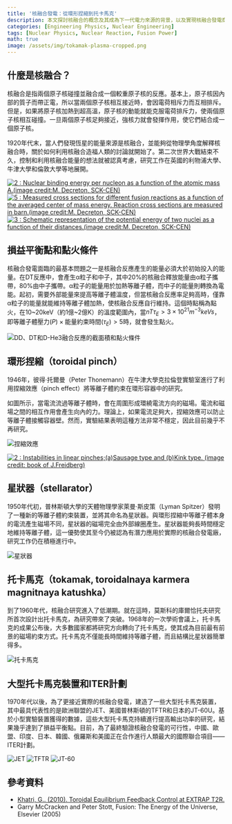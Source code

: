 ```yaml
---
title: '核融合發電：從環形捏縮到托卡馬克'
description: 本文探討核融合的概念及其成為下一代電力來源的背景，以及實現核融合發電商業化所需達成的技術目標。從環形捏縮（toroidal pinch）到ITER，本文概述了核融合發電技術的演變歷程。這是作者高中二年級時為校內科學社團活動所撰寫的文章，與其他文章不同，採用口語化的寫作風格，但為了存檔目的，原文內容保持不變。
categories: [Engineering Physics, Nuclear Engineering]
tags: [Nuclear Physics, Nuclear Reaction, Fusion Power]
math: true
image: /assets/img/tokamak-plasma-cropped.png
---
```

## 什麼是核融合？
核融合是指兩個原子核碰撞並融合成一個較重原子核的反應。基本上，原子核因內部的質子而帶正電，所以當兩個原子核相互接近時，會因電荷相斥力而互相排斥。但是，如果將原子核加熱到超高溫，原子核的動能就能克服電荷排斥力，使兩個原子核相互碰撞。一旦兩個原子核足夠接近，強核力就會發揮作用，使它們結合成一個原子核。

1920年代末，當人們發現恆星的能量來源是核融合，並能夠從物理學角度解釋核融合時，關於如何利用核融合造福人類的討論就開始了。第二次世界大戰結束不久，控制和利用核融合能量的想法就被認真考慮，研究工作在英國的利物浦大學、牛津大學和倫敦大學等地展開。

<a href="https://www.researchgate.net/figure/Nuclear-binding-energy-per-nucleon-as-a-function-of-the-atomic-mass-Aimage-creditM_fig2_275003974"><img src="https://www.researchgate.net/profile/G_Khatri/publication/275003974/figure/fig2/AS:311308386881537@1451233111244/Nuclear-binding-energy-per-nucleon-as-a-function-of-the-atomic-mass-Aimage-creditM.png" alt="2 : Nuclear binding energy per nucleon as a function of the atomic mass A.(image credit:M. Decreton, SCK-CEN)"/></a>
<a href="https://www.researchgate.net/figure/Measured-cross-sections-for-different-fusion-reactions-as-a-function-of-the-averaged_fig5_275003974"><img src="https://www.researchgate.net/profile/G_Khatri/publication/275003974/figure/fig5/AS:311308386881540@1451233111335/Measured-cross-sections-for-different-fusion-reactions-as-a-function-of-the-averaged.png" alt="5 : Measured cross sections for different fusion reactions as a function of the averaged center of mass energy. Reaction cross sections are measured in barn.(image credit:M. Decreton, SCK-CEN)"/></a>
<a href="https://www.researchgate.net/figure/Schematic-representation-of-the-potential-energy-of-two-nuclei-as-a-function-of-their_fig3_275003974"><img src="https://www.researchgate.net/profile/G_Khatri/publication/275003974/figure/fig3/AS:311308386881538@1451233111275/Schematic-representation-of-the-potential-energy-of-two-nuclei-as-a-function-of-their.png" alt="3 : Schematic representation of the potential energy of two nuclei as a function of their distances.(image credit:M. Decreton, SCK-CEN)"/></a>

## 損益平衡點和點火條件
核融合發電面臨的最基本問題之一是核融合反應產生的能量必須大於初始投入的能量。在DT反應中，會產生α粒子和中子，其中20%的核融合釋放能量由α粒子攜帶，80%由中子攜帶。α粒子的能量用於加熱等離子體，而中子的能量則轉換為電能。起初，需要外部能量來提高等離子體溫度，但當核融合反應率足夠高時，僅靠α粒子的能量就能維持等離子體加熱，使核融合反應自行維持。這個時點稱為點火，在10~20keV（約1億~2億K）的溫度範圍內，當$nT\tau_{E} > 3 \times 10^{21} m^{-3} keVs$，即$\text{等離子體壓力}(P) \times \text{能量約束時間}(\tau_{E}) > 5$時，就會發生點火。

![DD、DT和D-He3融合反應的截面積和點火條件](/assets/img/fusion-power/cross-sections.png)

## 環形捏縮（toroidal pinch）
1946年，彼得·托爾曼（Peter Thonemann）在牛津大學克拉倫登實驗室進行了利用捏縮效應（pinch effect）將等離子體約束在環形容器中的研究。

如圖所示，當電流流過等離子體時，會在周圍形成環繞電流方向的磁場。電流和磁場之間的相互作用會產生向內的力。理論上，如果電流足夠大，捏縮效應可以防止等離子體接觸容器壁。然而，實驗結果表明這種方法非常不穩定，因此目前幾乎不再研究。

![捏縮效應](/assets/img/fusion-power/pinch-effect.png)

<a href="https://www.researchgate.net/figure/Instabilities-in-linear-pinchesaSausage-type-and-bKink-type-image-credit-book_fig9_275003974"><img src="https://www.researchgate.net/profile/G_Khatri/publication/275003974/figure/fig9/AS:311308386881544@1451233111528/Instabilities-in-linear-pinchesaSausage-type-and-bKink-type-image-credit-book.png" alt="2 : Instabilities in linear pinches;(a)Sausage type and (b)Kink type. (image credit: book of J.Freidberg)"/></a>

## 星狀器（stellarator）
1950年代初，普林斯頓大學的天體物理學家萊曼·斯皮策（Lyman Spitzer）發明了一種新的等離子體約束裝置，並將其命名為星狀器。與環形捏縮中等離子體本身的電流產生磁場不同，星狀器的磁場完全由外部線圈產生。星狀器能夠長時間穩定地維持等離子體，這一優勢使其至今仍被認為有潛力應用於實際的核融合發電廠，研究工作仍在積極進行中。

![星狀器](/assets/img/fusion-power/stellarator.png)

## 托卡馬克（tokamak, toroidalnaya karmera magnitnaya katushka）
到了1960年代，核融合研究進入了低潮期。就在這時，莫斯科的庫爾恰托夫研究所首次設計出托卡馬克，為研究帶來了突破。1968年的一次學術會議上，托卡馬克的成果公布後，大多數國家都將研究方向轉向了托卡馬克，使其成為目前最有前景的磁場約束方式。托卡馬克不僅能長時間維持等離子體，而且結構比星狀器簡單得多。

![托卡馬克](/assets/img/fusion-power/tokamak.png)

## 大型托卡馬克裝置和ITER計劃
1970年代以後，為了更接近實際的核融合發電，建造了一些大型托卡馬克裝置，其中最具代表性的是歐洲聯盟的JET、美國普林斯頓的TFTR和日本的JT-60U。基於小型實驗裝置獲得的數據，這些大型托卡馬克持續進行提高輸出功率的研究，結果幾乎達到了損益平衡點。目前，為了最終驗證核融合發電的可行性，中國、歐盟、印度、日本、韓國、俄羅斯和美國正在合作進行人類最大的國際聯合項目——ITER計劃。

![JET](/assets/img/fusion-power/JET.png)
![TFTR](/assets/img/fusion-power/TFTR.png)
![JT-60](/assets/img/fusion-power/JT-60.png)

## 參考資料
- [Khatri, G.. (2010). Toroidal Equilibrium Feedback Control at EXTRAP T2R.](https://www.researchgate.net/publication/275003974_Toroidal_Equilibrium_Feedback_Control_at_EXTRAP_T2R)
- Garry McCracken and Peter Stott, Fusion: The Energy of the Universe, Elsevier (2005)
